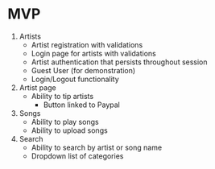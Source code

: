 # MVP

1. Artists
    * Artist registration with validations
    * Login page for artists with validations
    * Artist authentication that persists throughout session
    * Guest User (for demonstration)
    * Login/Logout functionality
2. Artist page
    * Ability to tip artists
        * Button linked to Paypal
3. Songs
    * Ability to play songs
    * Ability to upload songs
4. Search
    * Ability to search by artist or song name
    * Dropdown list of categories
